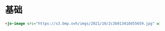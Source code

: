 # 基础

```html
<jo-image src="https://s3.bmp.ovh/imgs/2021/10/2c3b013418d55659.jpg" width="100%"/>
```
